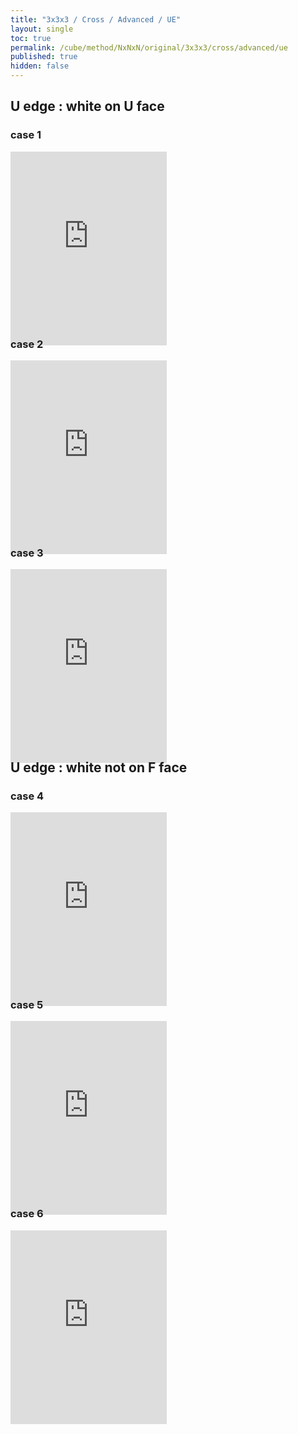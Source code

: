```yaml
---
title: "3x3x3 / Cross / Advanced / UE"
layout: single
toc: true
permalink: /cube/method/NxNxN/original/3x3x3/cross/advanced/ue
published: true
hidden: false
---
```


<head>
  <base target="_blank">
  <style>
    .iframe-wrapper {
      overflow      : hidden;
      margin-bottom : -35px;
    }
    iframe {
      width         : 250px;
      height        : 330px;
      margin-top    : -20px;
      border        : none;
    }
  </style>
</head>



## U edge : white on U face

### case 1

<div class="iframe-wrapper">
  <iframe
    scrolling="no"
    src="https://ruwix.com/widget/3d/?alg=F%20D%20F&colored=U%20FD%20RD&hover=9&speed=500&flags=canvas"
  ></iframe>
</div>

### case 2

<div class="iframe-wrapper">
  <iframe
    scrolling="no"
    src="https://ruwix.com/widget/3d/?alg=F%20D2%20F&colored=U%20FD%20BD&hover=9&speed=500&flags=canvas"
  ></iframe>
</div>

### case 3

<div class="iframe-wrapper">
  <iframe
    scrolling="no"
    src="https://ruwix.com/widget/3d/?alg=F%20D'%20F&colored=U%20FD%20LD&hover=9&speed=500&flags=canvas"
  ></iframe>
</div>



## U edge : white not on F face

### case 4

<div class="iframe-wrapper">
  <iframe
    scrolling="no"
    src="https://ruwix.com/widget/3d/?alg=F%20R'&colored=U%20FD%20RD&hover=9&speed=500&flags=canvas"
  ></iframe>
</div>

### case 5

<div class="iframe-wrapper">
  <iframe
    scrolling="no"
    src="https://ruwix.com/widget/3d/?alg=F%20D'%20R'&colored=U%20LD%20RD&hover=9&speed=500&flags=canvas"
  ></iframe>
</div>

### case 6

<div class="iframe-wrapper">
  <iframe
    scrolling="no"
    src="https://ruwix.com/widget/3d/?alg=F%20D2'%20R'&colored=U%20BD%20RD&hover=9&speed=500&flags=canvas"
  ></iframe>
</div>

